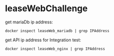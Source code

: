 # leaseWebChallenge

get mariaDb ip address:
```
docker inspect leaseWeb_mariadb | grep IPAddress
```

get API ip address for Integration test:
```
docker inspect leaseWeb_nginx | grep IPAddress
```